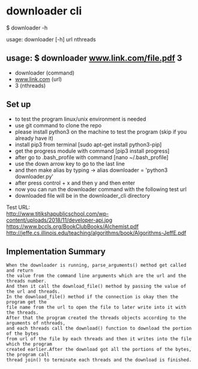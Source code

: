# downloader cli
$ downloader -h

usage: downloader [-h] url nthreads

## usage: $ downloader www.link.com/file.pdf 3
   - downloader (command)
   - www.link.com (url)
   - 3 (nthreads)

## Set up
   - to test the program linux/unix environment is needed
   - use git command to clone the repo
   - please install python3 on the machine to test the program
     (skip if you already have it)
   - install pip3 from terminal    [sudo apt-get install python3-pip]
   - get the progress module with command [pip3 install progress]
   - after go to .bash_profile with command [nano ~/.bash_profile]
   - use the down arrow key to go to the last line
   - and then make alias by typing -> alias downloader = 'python3 downloader.py'
   - after press control + x and then y and then enter
   - now you can run the downloader command with the following test url  
   - downloaded file will be in the downloader_cli directory

Test URL:<br/>
http://www.titikshapublicschool.com/wp-content/uploads/2018/11/developer-api.jpg<br/>
https://www.bccls.org/BookClubBooks/Alchemist.pdf<br/>
http://jeffe.cs.illinois.edu/teaching/algorithms/book/Algorithms-JeffE.pdf

## Implementation Summary

    When the downloader is running, parse_arguments() method get called and return
    the value from the command line arguments which are the url and the threads number.
    And then it call the download_file() method by passing the value of the url and threads.
    In the download_file() method if the connection is okay then the program get the
    file name from the url to open the file to later write into it with the threads.
    After that the program created the threads objects according to the arguments of nthreads,
    and each threads call the download() function to download the portion of the bytes
    from url of the file by each threads and then it writes into the file which the program
    created earlier.After the download got all the portions of the bytes, the program call
    thread join() to terminate each threads and the download is finished.
